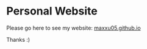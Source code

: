 # Personal Website
Please go here to see my website: [maxxu05.github.io](https://maxxu05.github.io)

Thanks :)
